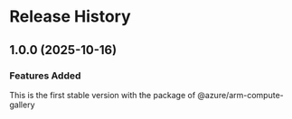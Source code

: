 # Release History
    
## 1.0.0 (2025-10-16)

### Features Added

This is the first stable version with the package of @azure/arm-compute-gallery
